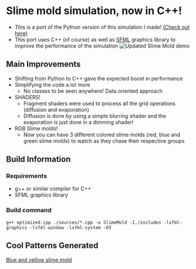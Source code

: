 # Slime mold simulation, now in C++!
- This is a port of the Python version of this simulation I made! [(Check out here)](https://github.com/AhmedBineuro/SlimeMold)
- This port uses C++ (of course) as well as [SFML](https://www.sfml-dev.org/) graphics library to improve the performance of the simulation
![Updated Slime Mold demo](./Updated_Slime_Mold.gif)
## Main Improvements
- Shifting from Python to C++ gave the expected boost in performance
- Simplifying the code a lot more
  - No classes to be seen anywhere! Data oriented approach
- SHADERS!
  - Fragment shaders were used to process all the grid operations (diffusion and evaporation)
  - Diffusion is done by using a simple blurring shader and the evaporation is just done in a dimming shader!
- RGB Slime molds!
  - Now you can have 3 different colored slime molds (red, blue and green slime molds) to watch as they chase their respective groups
## Build Information
### Requirements
- g++ or similar compiler for C++
- SFML graphics library
### Build command
```shell
g++ optimized.cpp ./sources/*.cpp -o SlimeMold -I./includes -lsfml-graphics -lsfml-window -lsfml-system -O3
```
## Cool Patterns Generated
[Blue and yellow slime mold](./blueNyellow.png)
